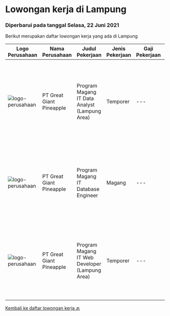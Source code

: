 
  # Lowongan kerja di Lampung

  ### Diperbarui pada tanggal Selasa, 22 Juni 2021

  Berikut merupakan daftar lowongan kerja yang ada di Lampung

  |Logo Perusahaan | Nama Perusahaan | Judul Pekerjaan | Jenis Pekerjaan | Gaji Pekerjaan | Lokasi | Deskripsi | Tanggal diunggah | Pranala |
  | -------------- | --------------- | --------------- | --------- | --------- | -------------- | ------- | ----------- | ----------- |
  |![logo-perusahaan](https://image-service-cdn.seek.com.au/fa10d5eab972dbf0d65f5798aa4ea213f3543394/ee4dce1061f3f616224767ad58cb2fc751b8d2dc)|PT Great Giant Pineapple|Program Magang IT Data Analyst (Lampung Area)|Temporer|---|Lampung|Managing master data, including creation, updates, and deletion. Managing users and user roles. Provide quality assurance of imported data. Processing...|Rabu, 16 Juni 2021|https://www.jobstreet.co.id/id/job/program-magang-it-data-analyst-lampung-area-3557578?token=0~0d5889ab-6bea-4331-82c5-284a9c772ced&sectionRank=1&jobId=jobstreet-id-job-3557578|
|![logo-perusahaan](https://image-service-cdn.seek.com.au/fa10d5eab972dbf0d65f5798aa4ea213f3543394/ee4dce1061f3f616224767ad58cb2fc751b8d2dc)|PT Great Giant Pineapple|Program Magang IT Database Engineer|Magang|---|Lampung|Requirement: Knowledgeable in SQL Server Analysis, SQL Server Integration, SQL Server Reporting, and SQL Server Configuration Knowledgeable with SAP...|Kamis, 17 Juni 2021|https://www.jobstreet.co.id/id/job/program-magang-it-database-engineer-3558839?token=0~0d5889ab-6bea-4331-82c5-284a9c772ced&sectionRank=2&jobId=jobstreet-id-job-3558839|
|![logo-perusahaan](https://image-service-cdn.seek.com.au/fa10d5eab972dbf0d65f5798aa4ea213f3543394/ee4dce1061f3f616224767ad58cb2fc751b8d2dc)|PT Great Giant Pineapple|Program Magang IT Web Developer (Lampung Area)|Temporer|---|Lampung|Design, develop and maintain the Web Page of the platform. Developing the product, modification as required, and design database if needed for...|Rabu, 16 Juni 2021|https://www.jobstreet.co.id/id/job/program-magang-it-web-developer-lampung-area-3557580?token=0~0d5889ab-6bea-4331-82c5-284a9c772ced&sectionRank=3&jobId=jobstreet-id-job-3557580|


  [Kembali ke daftar lowongan kerja 🔙](../README.md#daftar-lowongan-kerja)
  